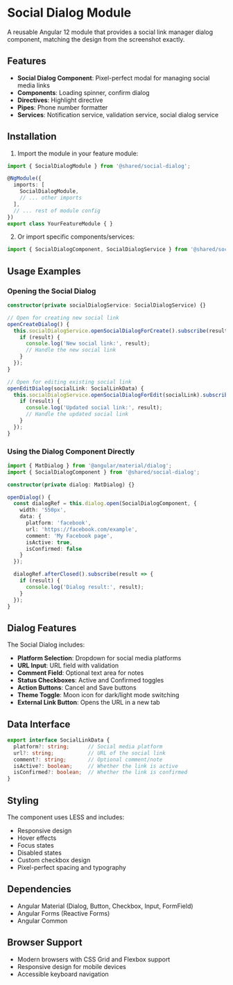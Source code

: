 # Social Dialog Module

A reusable Angular 12 module that provides a social link manager dialog component, matching the design from the screenshot exactly.

## Features

- **Social Dialog Component**: Pixel-perfect modal for managing social media links
- **Components**: Loading spinner, confirm dialog
- **Directives**: Highlight directive
- **Pipes**: Phone number formatter
- **Services**: Notification service, validation service, social dialog service

## Installation

1. Import the module in your feature module:

```typescript
import { SocialDialogModule } from '@shared/social-dialog';

@NgModule({
  imports: [
    SocialDialogModule,
    // ... other imports
  ],
  // ... rest of module config
})
export class YourFeatureModule { }
```

2. Or import specific components/services:

```typescript
import { SocialDialogComponent, SocialDialogService } from '@shared/social-dialog';
```

## Usage Examples

### Opening the Social Dialog

```typescript
constructor(private socialDialogService: SocialDialogService) {}

// Open for creating new social link
openCreateDialog() {
  this.socialDialogService.openSocialDialogForCreate().subscribe(result => {
    if (result) {
      console.log('New social link:', result);
      // Handle the new social link
    }
  });
}

// Open for editing existing social link
openEditDialog(socialLink: SocialLinkData) {
  this.socialDialogService.openSocialDialogForEdit(socialLink).subscribe(result => {
    if (result) {
      console.log('Updated social link:', result);
      // Handle the updated social link
    }
  });
}
```

### Using the Dialog Component Directly

```typescript
import { MatDialog } from '@angular/material/dialog';
import { SocialDialogComponent } from '@shared/social-dialog';

constructor(private dialog: MatDialog) {}

openDialog() {
  const dialogRef = this.dialog.open(SocialDialogComponent, {
    width: '550px',
    data: {
      platform: 'facebook',
      url: 'https://facebook.com/example',
      comment: 'My Facebook page',
      isActive: true,
      isConfirmed: false
    }
  });

  dialogRef.afterClosed().subscribe(result => {
    if (result) {
      console.log('Dialog result:', result);
    }
  });
}
```

## Dialog Features

The Social Dialog includes:

- **Platform Selection**: Dropdown for social media platforms
- **URL Input**: URL field with validation
- **Comment Field**: Optional text area for notes
- **Status Checkboxes**: Active and Confirmed toggles
- **Action Buttons**: Cancel and Save buttons
- **Theme Toggle**: Moon icon for dark/light mode switching
- **External Link Button**: Opens the URL in a new tab

## Data Interface

```typescript
export interface SocialLinkData {
  platform?: string;      // Social media platform
  url?: string;           // URL of the social link
  comment?: string;       // Optional comment/note
  isActive?: boolean;     // Whether the link is active
  isConfirmed?: boolean;  // Whether the link is confirmed
}
```

## Styling

The component uses LESS and includes:
- Responsive design
- Hover effects
- Focus states
- Disabled states
- Custom checkbox design
- Pixel-perfect spacing and typography

## Dependencies

- Angular Material (Dialog, Button, Checkbox, Input, FormField)
- Angular Forms (Reactive Forms)
- Angular Common

## Browser Support

- Modern browsers with CSS Grid and Flexbox support
- Responsive design for mobile devices
- Accessible keyboard navigation
